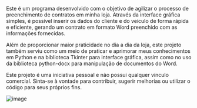 Este é um programa desenvolvido com o objetivo de agilizar o processo de preenchimento de contratos em minha loja. Através da interface gráfica simples, é possível inserir os dados do cliente e do veículo de forma rápida e eficiente, gerando um contrato em formato Word preenchido com as informações fornecidas.

Além de proporcionar maior praticidade no dia a dia da loja, este projeto também serviu como um meio de praticar e aprimorar meus conhecimentos em Python e na biblioteca Tkinter para interface gráfica, assim como no uso da biblioteca python-docx para manipulação de documentos do Word.

Este projeto é uma iniciativa pessoal e não possui qualquer vínculo comercial. Sinta-se à vontade para contribuir, sugerir melhorias ou utilizar o código para seus próprios fins.

![image](https://github.com/felips2ribeiro/Automatizador-de-Preenchimento-de-Contratos/assets/139786186/9b08d3ec-45c6-44d1-bc0b-16f27098620f)
